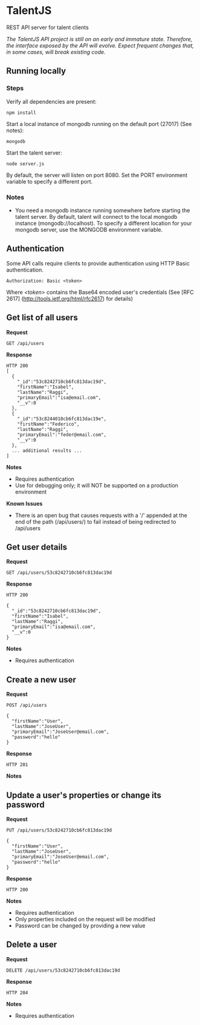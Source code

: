 # TalentJS
REST API server for talent clients

*The TalentJS API project is still on an early and immature state. Therefore, the interface 
exposed by the API will evolve. Expect frequent changes that, in some cases, will break existing code.*   

## Running locally

### Steps

Verify all dependencies are present:

    npm install
  
Start a local instance of mongodb running on the default port (27017) (See notes):

    mongodb

Start the talent server:

    node server.js
    
By default, the server will listen on port 8080. Set the PORT environment variable to specify a different port.

### Notes

- You need a mongodb instance running somewhere before starting the talent server. By default, talent will connect to the local mongodb instance (mongodb://localhost). To specify a different location for your mongodb server, use the MONGODB environment variable. 

## Authentication
Some API calls require clients to provide authentication using HTTP Basic authentication.

    Authorization: Basic <token>
    
Where *&lt;token>* contains the Base64 encoded user's credentials (See [RFC 2617] (http://tools.ietf.org/html/rfc2617) for details)

## Get list of all users
**Request**

    GET /api/users
    
**Response**

    HTTP 200
    [
      {
        "_id":"53c8242710cb6fc813dac19d",
        "firstName":"Isabel",
        "lastName":"Raggi",
        "primaryEmail":"isa@email.com",
        "__v":0
      },
      {
        "_id":"53c8244010cb6fc813dac19e",
        "firstName":"Federico",
        "lastName":"Raggi",
        "primaryEmail":"feder@email.com",
        "__v":0
      },
      ... additional results ...
    ]
    

**Notes**

- Requires authentication
- Use for debugging only; it will NOT be supported on a production environment

**Known Issues**

- There is an open bug that causes requests with a '/' appended at the end of the path (/api/users/) to fail instead of being redirected to /api/users 

## Get user details

**Request**

    GET /api/users/53c8242710cb6fc813dac19d
    
**Response**

    HTTP 200
    
    {
      "_id":"53c8242710cb6fc813dac19d",
      "firstName":"Isabel",
      "lastName":"Raggi",
      "primaryEmail":"isa@email.com",
      "__v":0
    }

**Notes**

- Requires authentication

## Create a new user
**Request**

    POST /api/users
    
    {
      "firstName":"User",
      "lastName":"JoseUser",
      "primaryEmail":"JoseUser@email.com",
      "password":"hello"
    }
    
**Response**

    HTTP 201

**Notes**

## Update a user's properties or change its password
**Request**

    PUT /api/users/53c8242710cb6fc813dac19d
    
    {
      "firstName":"User",
      "lastName":"JoseUser",
      "primaryEmail":"JoseUser@email.com",
      "password":"hello"
    }
    
**Response**

    HTTP 200

**Notes**

- Requires authentication
- Only properties included on the request will be modified
- Password can be changed by providing a new value

## Delete a user
**Request**

    DELETE /api/users/53c8242710cb6fc813dac19d
**Response**

    HTTP 204

**Notes**

- Requires authentication


